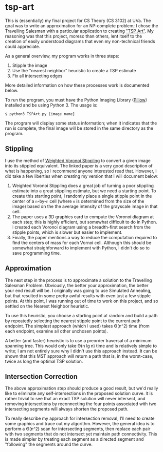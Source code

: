 tsp-art
=======

This is (essentially) my final project for CS Theory (CS 3102) at UVa.  The goal was to write an approximation for an NP-complete problem; I chose the Travelling Salesman with a particular application to creating ["TSP Art"](http://www.oberlin.edu/math/faculty/bosch/tspart-page.html).  My reasoning was that this project, moreso than others, lent itself to the creation of easily understood diagrams that even my non-technical friends could appreciate.

As a general overview, my program works in three steps:

  1. Stipple the image
  2. Use the "nearest neighbor" heuristic to create a TSP estimate
  3. Fix all intersecting edges

More detailed information on how these processes work is documented below.

To run the program, you must have the Python Imaging Library ([Pillow](https://pypi.python.org/pypi/Pillow/)) installed and be using Python 3.  The usage is:
```
$ python3 TSPArt.py [image name]
```

The program will display some status information; when it indicates that the run is complete, the final image will be stored in the same directory as the program. 

Stippling
---------

I use the method of [Weighted Voronoi Stippling](http://mrl.nyu.edu/~ajsecord/npar2002/npar2002_ajsecord_preprint.pdf) to convert a given image into its stippled equivalent.  The linked paper is a very good description of what is happening, so I recommend anyone interested read that.  However, I did take a few liberties when creating my version that I will document below:
  1. Weighted Voronoi Stippling does a great job of turning a poor stippling estimate into a great stippling estimate, but we need a starting point.  To create this starting point, I randomly place a single stipple point in the center of a `n`-by-`n` cell (where `n` is determined from the size of the image) based on the the average intensity of the grayscale image in that cell.
  2. The paper uses a 3D graphics card to compute the Voronoi diagram at each step; this is highly efficient, but somewhat difficult to do in Python.  I created each Voronoi diagram using a breadth-first search from the stipple points, which is slower but easier to implement.
  3. Finally, the paper mentions a way to reduce the computation required to find the centers of mass for each Vornoi cell.  Although this should be somewhat straighforward to implement with Python, I didn't do so to save programming time.

Approximation
-------------

The next step in the process is to approximate a solution to the Travelling Salesman Problem.  Obviously, the better your approximation, the better your end result will be.  I originally was going to use Simulated Annealing, but that resulted in some pretty awful results with even just a few stipple points.  At this point, I was running out of time to work on this project, and so settled on the Nearest Neighbor heuristic.

To use this heuristic, you choose a starting point at random and build a path by repeatedly selecting the nearest stipple point to the current path endpoint.  The simplest approach (which I used) takes Ɵ(n^2) time (from each endpoint, examine all other unchosen points).

A better (and faster) heuristic is to use a preorder traversal of a minimum spanning tree.  This would only take Ɵ(n lg n) time and is relatively simple to write; I am not entirely sure why I didn't use this approach instead.  It can be shown that this MST approach will return a path that is, in the worst-case, twice as long the optimal TSP solution.

Intersection Correction
-----------------------

The above approximation step should produce a good result, but we'd really like to eliminate any self-intersections in the proposed solution curve.  It is rather trivial to see that an exact TSP solution will never intersect, and removing intersections by reconnecting the four points associated with two intersecting segments will always shorten the proposed path.

To really describe my approach for intersection removal, I'll need to create some graphics and trace out my algorithm.  However, the general idea is to perform a Ɵ(n^2) scan for intersecting segments, then replace each pair with two segments that do not intersect yet maintain path connectivity.  This is made simpler by treating each segment as a directed segment and "following" the segments around the curve.
